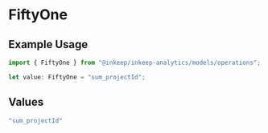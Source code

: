 # FiftyOne

## Example Usage

```typescript
import { FiftyOne } from "@inkeep/inkeep-analytics/models/operations";

let value: FiftyOne = "sum_projectId";
```

## Values

```typescript
"sum_projectId"
```